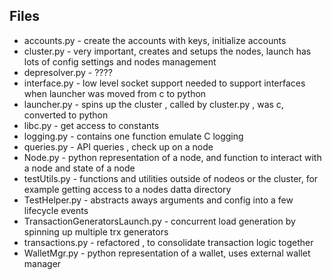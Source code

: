 ## Files
- accounts.py -  create the accounts with keys, initialize accounts
- cluster.py - very important, creates and setups the nodes, launch has lots of config settings and nodes management
- depresolver.py - ????
- interface.py - low level socket support needed to support interfaces when launcher was moved from c to python
- launcher.py - spins up the cluster , called by cluster.py , was c, converted to python
- libc.py - get access to constants
- logging.py - contains one function emulate C logging
- queries.py - API queries , check up on a node
- Node.py - python representation of a node, and function to interact with a node and state of a node
- testUtils.py - functions and utilities outside of nodeos or the cluster, for example getting access to a nodes datta directory
- TestHelper.py - abstracts aways arguments and config into a few lifecycle events
- TransactionGeneratorsLaunch.py - concurrent load generation by spinning up multiple trx generators
- transactions.py - refactored , to consolidate transaction logic together
- WalletMgr.py - python representation of a wallet, uses external wallet manager
